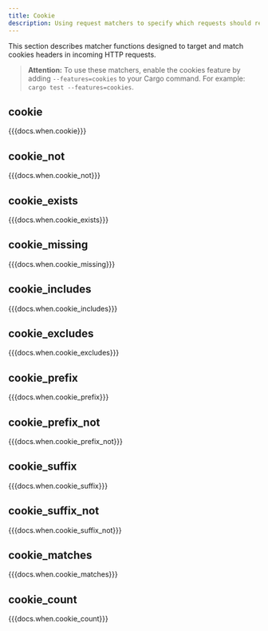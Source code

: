 ```yaml
---
title: Cookie
description: Using request matchers to specify which requests should respond. TODO
---
```


This section describes matcher functions designed to target and match cookies headers in incoming HTTP requests.

> **Attention:** To use these matchers, enable the cookies feature by adding `--features=cookies` to your Cargo command. For example: `cargo test --features=cookies`.

## cookie
{{{docs.when.cookie}}}

## cookie_not
{{{docs.when.cookie_not}}}

## cookie_exists
{{{docs.when.cookie_exists}}}

## cookie_missing
{{{docs.when.cookie_missing}}}

## cookie_includes
{{{docs.when.cookie_includes}}}

## cookie_excludes
{{{docs.when.cookie_excludes}}}

## cookie_prefix
{{{docs.when.cookie_prefix}}}

## cookie_prefix_not
{{{docs.when.cookie_prefix_not}}}

## cookie_suffix
{{{docs.when.cookie_suffix}}}

## cookie_suffix_not
{{{docs.when.cookie_suffix_not}}}

## cookie_matches
{{{docs.when.cookie_matches}}}

## cookie_count
{{{docs.when.cookie_count}}}
